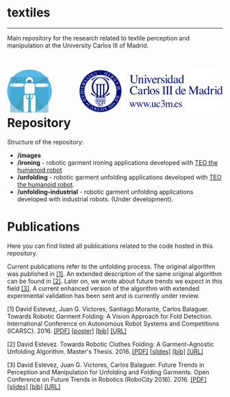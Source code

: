 # textiles
------------

Main repository for the research related to textile perception and manipulation at the University Carlos III of Madrid.

<br><br>
<img src="images/roboticslab.png" height="100px" align= "left"> <img src="images/uc3m.png" height="100px" align="right"><br><br><br><br>


# Repository
Structure of the repository:
* **/images**
* **/ironing** - robotic garment ironing applications developed with [TEO the humanoid robot](https://github.com/roboticslab-uc3m/teo-main)
* **/unfolding** - robotic garment unfolding applications developed with [TEO the humanoid robot](https://github.com/roboticslab-uc3m/teo-main).
* **/unfolding-industrial** - robotic garment unfolding applications developed with industrial robots. (Under development).


# Publications
Here you can find listed all publications related to the code hosted in this repository.

Current publications refer to the unfolding process. The original algorithm was published in [[1]](#1). An extended description  of the same original algorithm can be found in [[2]](#2). Later on, we wrote about future trends we expect in this field [[3]](#3). A current enhanced version of the algorithm with extended experimental validation has been sent and is currently under review.

<a id="1">[1]</a> David Estevez, Juan G. Victores, Santiago Morante, Carlos Balaguer. Towards Robotic Garment Folding: A Vision Approach for Fold Detection. International Conference on Autonomous Robot Systems and Competitions (ICARSC). 2016. [[PDF]](http://roboticslab.uc3m.es/roboticslab/sites/default/files/estevez2016towards-preprint.pdf) [[poster]](http://www.slideshare.net/JuanGVictores/estevez2016towardsposter) [[bib]](doc/bib/estevez2016towards.bib) [[URL]](http://icarsc2016.ipb.pt/docs/ProgramaICARSC.pdf)

<a id="2">[2]</a> David Estevez. Towards Robotic Clothes Folding: A Garment-Agnostic Unfolding Algorithm. Master's Thesis. 2016. [[PDF]](https://github.com/David-Estevez/master-thesis/blob/develop/estevez2016msc_thesis.pdf) [[slides]](http://www.slideshare.net/DavidEstevez11/estevez2016mscpresentation) [[bib]](doc/bib/estevez2016msc.bib) [[URL]](https://github.com/David-Estevez/master-thesis)

<a id="3">[3]</a> David Estevez, Juan G. Victores, Carlos Balaguer. Future Trends in Perception and Manipulation for Unfolding and Folding Garments. Open Conference on Future Trends in Robotics (RoboCity 2016). 2016. [[PDF]](http://roboticslab.uc3m.es/roboticslab/sites/default/files/estevez2016future-preprint.pdf) [[slides]](http://www.slideshare.net/JuanGVictores/estevez2016futurepresentation) [[bib]](doc/bib/estevez2016future.bib)  [[URL]](http://roboticslab.uc3m.es/roboticslab/book/robocity16-open-conference-future-trends-robotics-1)
